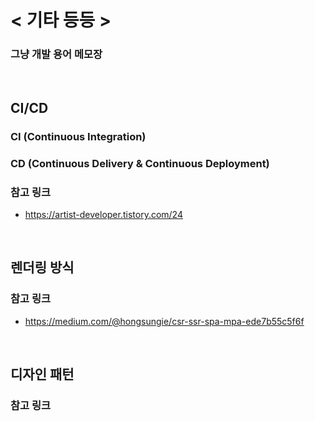 # < 기타 등등 >
### 그냥 개발 용어 메모장

<br>

## CI/CD

### CI (Continuous Integration)

### CD (Continuous Delivery & Continuous Deployment)

### 참고 링크
- https://artist-developer.tistory.com/24 

<br>

## 렌더링 방식

### 참고 링크
- https://medium.com/@hongsungie/csr-ssr-spa-mpa-ede7b55c5f6f

<br>

## 디자인 패턴

### 참고 링크